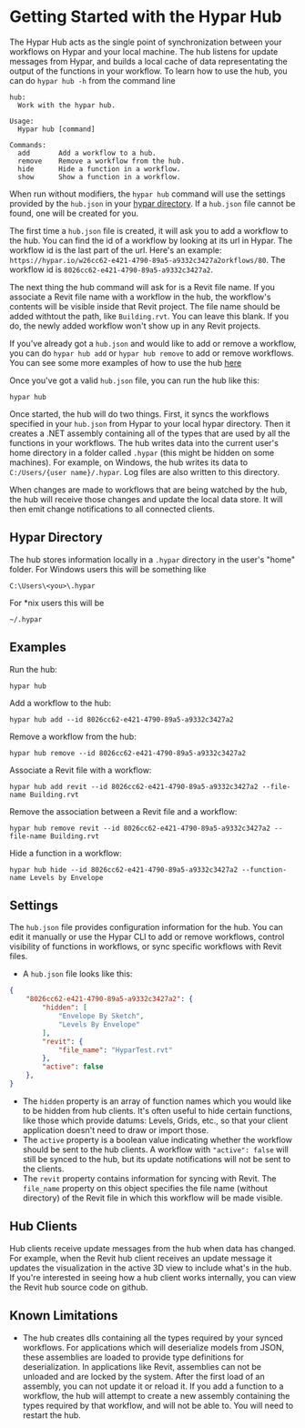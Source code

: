 # Getting Started with the Hypar Hub
The Hypar Hub acts as the single point of synchronization between your workflows on Hypar and your local machine. The hub listens for update messages from Hypar, and builds a local cache of data representating the output of the functions in your workflow. To learn how to use the hub, you can do `hypar hub -h` from the command line
```
hub:
  Work with the hypar hub.

Usage:
  Hypar hub [command]

Commands:
  add       Add a workflow to a hub.
  remove    Remove a workflow from the hub.
  hide      Hide a function in a workflow.
  show      Show a function in a workflow.
```
When run without modifiers, the `hypar hub` command will use the settings provided by the `hub.json` in your [hypar directory](#Hypar-Directory). If a `hub.json` file cannot be found, one will be created for you.

The first time a `hub.json` file is created, it will ask you to add a workflow to the hub. You can find the id of a workflow by looking at its url in Hypar. The workflow id is the last part of the url. Here's an example: `https://hypar.io/w26cc62-e421-4790-89a5-a9332c3427a2orkflows/80`. The workflow id is `8026cc62-e421-4790-89a5-a9332c3427a2`.

The next thing the hub command will ask for is a Revit file name. If you associate a Revit file name with a workflow in the hub, the workflow's contents will be visible inside that Revit project. The file name should be added withtout the path, like `Building.rvt`. You can leave this blank. If you do, the newly added workflow won't show up in any Revit projects.

If you've already got a `hub.json` and would like to add or remove a workflow, you can do `hypar hub add` or `hypar hub remove` to add or remove workflows. You can see some more examples of how to use the hub [here](#Examples)

Once you've got a valid `hub.json` file, you can run the hub like this:
```
hypar hub
```
Once started, the hub will do two things. First, it syncs the workflows specified in your `hub.json` from Hypar to your local hypar directory. Then it creates a .NET assembly containing all of the types that are used by all the functions in your workflows. The hub writes data into the current user's home directory in a folder called `.hypar` (this might be hidden on some machines). For example, on Windows, the hub writes its data to `C:/Users/{user name}/.hypar`. Log files are also written to this directory.

When changes are made to workflows that are being watched by the hub, the hub will receive those changes and update the local data store. It will then emit change notifications to all connected clients.

## Hypar Directory
The hub stores information locally in a `.hypar` directory in the user's "home" folder. For Windows users this will be something like 
```
C:\Users\<you>\.hypar
```
For *nix users this will be
```
~/.hypar
```

## Examples
Run the hub:
```
hypar hub
```
Add a workflow to the hub:
```
hypar hub add --id 8026cc62-e421-4790-89a5-a9332c3427a2
```
Remove a workflow from the hub:
```
hypar hub remove --id 8026cc62-e421-4790-89a5-a9332c3427a2
```
Associate a Revit file with a workflow:
```
hypar hub add revit --id 8026cc62-e421-4790-89a5-a9332c3427a2 --file-name Building.rvt
```
Remove the association between a Revit file and a workflow:
```
hypar hub remove revit --id 8026cc62-e421-4790-89a5-a9332c3427a2 --file-name Building.rvt
```
Hide a function in a workflow:
```
hypar hub hide --id 8026cc62-e421-4790-89a5-a9332c3427a2 --function-name Levels by Envelope
```

## Settings
The `hub.json` file provides configuration information for the hub. You can edit it manually or use the Hypar CLI to add or remove workflows, control visibility of functions in workflows, or sync specific workflows with Revit files.

- A `hub.json` file looks like this:
```json
{
    "8026cc62-e421-4790-89a5-a9332c3427a2": {
        "hidden": [
            "Envelope By Sketch",
            "Levels By Envelope"
        ],
        "revit": {
            "file_name": "HyparTest.rvt"
        },
        "active": false
    },
}
```
- The `hidden` property is an array of function names which you would like to be hidden from hub clients. It's often useful to hide certain functions, like those which provide datums: Levels, Grids, etc., so that your client application doesn't need to draw or import those.
- The `active` property is a boolean value indicating whether the workflow should be sent to the hub clients. A workflow with `"active": false` will still be synced to the hub, but its update notifications will not be sent to the clients.
- The `revit` property contains information for syncing with Revit. The `file_name` property on this object specifies the file name (without directory) of the Revit file in which this workflow will be made visible.

## Hub Clients
Hub clients receive update messages from the hub when data has changed. For example, when the Revit hub client receives an update message it updates the visualization in the active 3D view to include what's in the hub. If you're interested in seeing how a hub client works internally, you can view the Revit hub source code on github.

## Known Limitations
- The hub creates dlls containing all the types required by your synced workflows. For applications which will deserialize models from JSON, these assemblies are loaded to provide type definitions for deserialization. In applications like Revit, assemblies can not be unloaded and are locked by the system. After the first load of an assembly, you can not update it or reload it. If you add a function to a workflow, the hub will attempt to create a new assembly containing the types required by that workflow, and will not be able to. You will need to restart the hub.